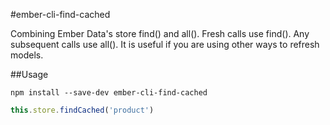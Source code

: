 #ember-cli-find-cached

Combining Ember Data's store find() and all(). Fresh calls use find(). Any subsequent calls use all(). It is useful if you are using other ways to refresh models.

##Usage

`npm install --save-dev ember-cli-find-cached`
```javascript
this.store.findCached('product')
```
